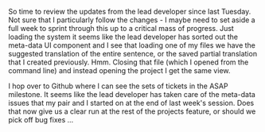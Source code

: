 So time to review the updates from the lead developer since last Tuesday. Not sure that I particularly follow the changes - I maybe need to set aside a full week to sprint through this up to a critical mass of progress.  Just loading the system it seems like the lead developer has sorted out the meta-data UI component and I see that loading one of my files we have the suggested translation of the entire sentence, or the saved partial translation that I created previously.  Hmm.  Closing that file (which I opened from the command line) and instead opening the project I get the same view. 

I hop over to Github where I can see the sets of tickets in the ASAP milestone.  It seems like the lead developer has taken care of the meta-data issues that my pair and I started on at the end of last week's session.  Does that now give us a clear run at the rest of the projects feature, or should we pick off bug fixes ...
